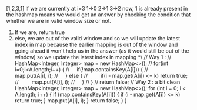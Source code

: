 [1,2,3,1]
if we are currently at i=3
1->0
2->1
3->2
now, 1 is already present in the hashmap means we would get an answer by checking the
condition that whether we are in valid window size or not.
1. If we are, return true
2. else, we are out of the valid window and so we will update the latest index in map
because the earlier mapping is out of the window and gping ahead it won't help us in the
answer (as it would still be out of the window) so we update the latest index in mapping
*/
// Way 1 :
// HashMap<Integer, Integer> map = new HashMap<>();
// for(int i=0;i<A.length;i++) {
//     if(!map.containsKey(A[i])) {
//         map.put(A[i], i);
//     } else {
//         if(i - map.get(A[i]) <= k) return true;
//         map.put(A[i], i);
//     }
// }
// return false;
// Way 2 : a bit clean
HashMap<Integer, Integer> map = new HashMap<>();
for (int i = 0; i < A.length; i++) {
if (map.containsKey(A[i])) {
if (i - map.get(A[i]) <= k) return true;
}
map.put(A[i], i);
}
return false;
}
}
```